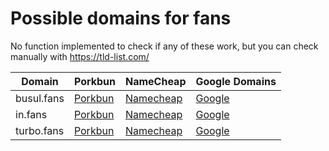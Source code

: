 # Possible domains for fans

No function implemented to check if any of these work, but you can check manually with https://tld-list.com/

| Domain | Porkbun | NameCheap | Google Domains |
|---|---|---|---|
| busul.fans | [Porkbun](https://porkbun.com/checkout/search?prb=e814663da1&tlds=&idnLanguage=&search=search&q=busul.fans) | [Namecheap](https://www.namecheap.com/domains/registration/results/?domain=busul.fans) | [Google](https://domains.google.com/registrar/search?searchTerm=busul.fans) |
| in.fans | [Porkbun](https://porkbun.com/checkout/search?prb=e814663da1&tlds=&idnLanguage=&search=search&q=in.fans) | [Namecheap](https://www.namecheap.com/domains/registration/results/?domain=in.fans) | [Google](https://domains.google.com/registrar/search?searchTerm=in.fans) |
| turbo.fans | [Porkbun](https://porkbun.com/checkout/search?prb=e814663da1&tlds=&idnLanguage=&search=search&q=turbo.fans) | [Namecheap](https://www.namecheap.com/domains/registration/results/?domain=turbo.fans) | [Google](https://domains.google.com/registrar/search?searchTerm=turbo.fans) |
